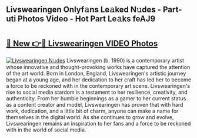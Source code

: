 ## Livswearingen Onlyf𝚊ns Le𝚊ked N𝚞des - Part-uti Photos Video - Hot Part Le𝚊ks feAJ9

# <h2><a href="http://ac35169.deff.icu/?id=Livswearingen">🔗 New 👉🔴 Livswearingen VIDEO Photos</a></h2>

[![Livswearingen N𝚞des](https://i.imgur.com/rIISA9y.gif)](http://ac35169.deff.icu/?id=Livswearingen)
Livswearingen (b. 1990) is a contemporary artist whose innovative and thought-provoking works have captured the attention of the art world. Born in London, England, Livswearingen's artistic journey began at a young age, and her dedication to her craft has led her to become a force to be reckoned with in the contemporary art scene. Livswearingen's rise to social media stardom is a testament to her resilience, creativity, and authenticity. From her humble beginnings as a gamer to her current status as a content creator and model, Livswearingen has proven that with hard work, dedication, and a little bit of charm, anyone can make a name for themselves in the digital world. As she continues to grow and evolve, Livswearingen remains an inspiration to her fans and a force to be reckoned with in the world of social media.
